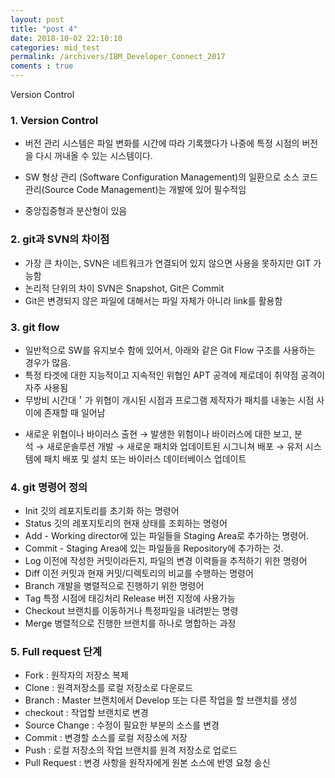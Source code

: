 ```yaml
---
layout: post
title: "post 4"
date: 2018-10-02 22:10:10
categories: mid_test
permalink: /archivers/IBM_Developer_Connect_2017
coments : true
---
```


Version Control

### 1. Version Control
  - 버전 관리 시스템은 파일 변화를 시간에 따라 기록했다가 나중에 특정 시점의 버전을 다시 꺼내올 수 있는 시스템이다.

  - SW 형상 관리 (Software Configuration Management)의 일환으로 소스 코드 관리(Source Code Management)는 개발에 있어 필수적임
  - 중앙집중형과 분산형이 있음

### 2. git과 SVN의 차이점 
  - 가장 큰 차이는, SVN은 네트워크가 연결되어 있지 않으면 사용을 못하지만 GIT 가능함
  - 논리적 단위의 차이 SVN은 Snapshot, Git은 Commit
  - Git은 변경되지 않은 파일에 대해서는 파일 자체가 아니라 link를 활용함
  
### 3. git flow
  - 일반적으로 SW를 유지보수 함에 있어서, 아래와 같은 Git Flow 구조를 사용하는 경우가 많음. 
  - 특정 타겟에 대한 지능적이고 지속적인 위협인 APT 공격에 제로데이 취약점 공격이 자주 사용됨 
  - 무방비 시간대＇가 위협이 개시된 시점과 프로그램 제작자가 패치를 내놓는 시점 사이에 존재할 때 일어남

* 새로운 위협이나 바이러스 출현 → 발생한 위험이나 바이러스에 대한 보고, 분석 → 새로운솔루션 개발 → 새로운 패치와 업데이트된 시그니쳐 배포 → 유저 시스템에 패치 배포 및 설치 또는 바이러스 데이터베이스 업데이트

### 4. git 명령어 정의
  - Init 깃의 레포지토리를 초기화 하는 명령어
  - Status 깃의 레포지토리의 현재 상태를 조회하는 명령어 
  - Add - Working director에 있는 파일들을 Staging Area로 추가하는 명령어.
  - Commit - Staging Area에 있는 파일들을 Repository에 추가하는 것. 
  - Log 이전에 작성한 커밋이라든지, 파일의 변경 이력들을 추적하기 위한 명령어
  - Diff 이전 커밋과 현재 커밋/디렉토리의 비교를 수행하는 명령어 
  - Branch 개발을 병렬적으로 진행하기 위한 명령어
  - Tag 특정 시점에 태깅처리 Release 버전 지정에 사용가능 
  - Checkout 브랜치를 이동하거나 특정파일을 내려받는 명령
  - Merge 병렬적으로 진행한 브랜치를 하나로 명합하는 과정

### 5. Full request 단계
  - Fork : 원작자의 저장소 복제
  - Clone : 원격저장소를 로컬 저장소로 다운로드
  - Branch : Master 브랜치에서 Develop 또는 다른 작업을 할 브랜치를 생성
  - checkout : 작업할 브랜치로 변경
  - Source Change : 수정이 필요한 부분의 소스를 변경
  - Commit : 변경할 소스를 로컬 저장소에 저장
  - Push : 로컬 저장소의 작업 브랜치를 원격 저장소로 업로드
  - Pull Request : 변경 사항을 원작자에게 원본 소스에 반영 요청 송신

  
